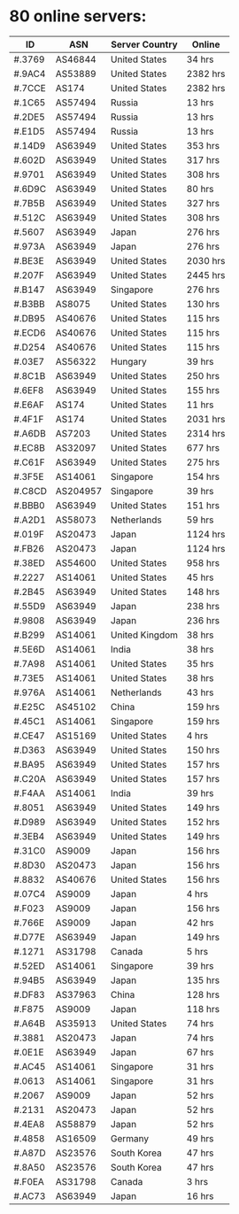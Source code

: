 # 80 online servers:

| ID | ASN | Server Country | Online |
| ------ | ------ | ------ | ------ |
| #.3769 | AS46844 | United States | 34 hrs |
| #.9AC4 | AS53889 | United States | 2382 hrs |
| #.7CCE | AS174 | United States | 2382 hrs |
| #.1C65 | AS57494 | Russia | 13 hrs |
| #.2DE5 | AS57494 | Russia | 13 hrs |
| #.E1D5 | AS57494 | Russia | 13 hrs |
| #.14D9 | AS63949 | United States | 353 hrs |
| #.602D | AS63949 | United States | 317 hrs |
| #.9701 | AS63949 | United States | 308 hrs |
| #.6D9C | AS63949 | United States | 80 hrs |
| #.7B5B | AS63949 | United States | 327 hrs |
| #.512C | AS63949 | United States | 308 hrs |
| #.5607 | AS63949 | Japan | 276 hrs |
| #.973A | AS63949 | Japan | 276 hrs |
| #.BE3E | AS63949 | United States | 2030 hrs |
| #.207F | AS63949 | United States | 2445 hrs |
| #.B147 | AS63949 | Singapore | 276 hrs |
| #.B3BB | AS8075 | United States | 130 hrs |
| #.DB95 | AS40676 | United States | 115 hrs |
| #.ECD6 | AS40676 | United States | 115 hrs |
| #.D254 | AS40676 | United States | 115 hrs |
| #.03E7 | AS56322 | Hungary | 39 hrs |
| #.8C1B | AS63949 | United States | 250 hrs |
| #.6EF8 | AS63949 | United States | 155 hrs |
| #.E6AF | AS174 | United States | 11 hrs |
| #.4F1F | AS174 | United States | 2031 hrs |
| #.A6DB | AS7203 | United States | 2314 hrs |
| #.EC8B | AS32097 | United States | 677 hrs |
| #.C61F | AS63949 | United States | 275 hrs |
| #.3F5E | AS14061 | Singapore | 154 hrs |
| #.C8CD | AS204957 | Singapore | 39 hrs |
| #.BBB0 | AS63949 | United States | 151 hrs |
| #.A2D1 | AS58073 | Netherlands | 59 hrs |
| #.019F | AS20473 | Japan | 1124 hrs |
| #.FB26 | AS20473 | Japan | 1124 hrs |
| #.38ED | AS54600 | United States | 958 hrs |
| #.2227 | AS14061 | United States | 45 hrs |
| #.2B45 | AS63949 | United States | 148 hrs |
| #.55D9 | AS63949 | Japan | 238 hrs |
| #.9808 | AS63949 | Japan | 236 hrs |
| #.B299 | AS14061 | United Kingdom | 38 hrs |
| #.5E6D | AS14061 | India | 38 hrs |
| #.7A98 | AS14061 | United States | 35 hrs |
| #.73E5 | AS14061 | United States | 38 hrs |
| #.976A | AS14061 | Netherlands | 43 hrs |
| #.E25C | AS45102 | China | 159 hrs |
| #.45C1 | AS14061 | Singapore | 159 hrs |
| #.CE47 | AS15169 | United States | 4 hrs |
| #.D363 | AS63949 | United States | 150 hrs |
| #.BA95 | AS63949 | United States | 157 hrs |
| #.C20A | AS63949 | United States | 157 hrs |
| #.F4AA | AS14061 | India | 39 hrs |
| #.8051 | AS63949 | United States | 149 hrs |
| #.D989 | AS63949 | United States | 152 hrs |
| #.3EB4 | AS63949 | United States | 149 hrs |
| #.31C0 | AS9009 | Japan | 156 hrs |
| #.8D30 | AS20473 | Japan | 156 hrs |
| #.8832 | AS40676 | United States | 156 hrs |
| #.07C4 | AS9009 | Japan | 4 hrs |
| #.F023 | AS9009 | Japan | 156 hrs |
| #.766E | AS9009 | Japan | 42 hrs |
| #.D77E | AS63949 | Japan | 149 hrs |
| #.1271 | AS31798 | Canada | 5 hrs |
| #.52ED | AS14061 | Singapore | 39 hrs |
| #.94B5 | AS63949 | Japan | 135 hrs |
| #.DF83 | AS37963 | China | 128 hrs |
| #.F875 | AS9009 | Japan | 118 hrs |
| #.A64B | AS35913 | United States | 74 hrs |
| #.3881 | AS20473 | Japan | 74 hrs |
| #.0E1E | AS63949 | Japan | 67 hrs |
| #.AC45 | AS14061 | Singapore | 31 hrs |
| #.0613 | AS14061 | Singapore | 31 hrs |
| #.2067 | AS9009 | Japan | 52 hrs |
| #.2131 | AS20473 | Japan | 52 hrs |
| #.4EA8 | AS58879 | Japan | 52 hrs |
| #.4858 | AS16509 | Germany | 49 hrs |
| #.A87D | AS23576 | South Korea | 47 hrs |
| #.8A50 | AS23576 | South Korea | 47 hrs |
| #.F0EA | AS31798 | Canada | 3 hrs |
| #.AC73 | AS63949 | Japan | 16 hrs |

